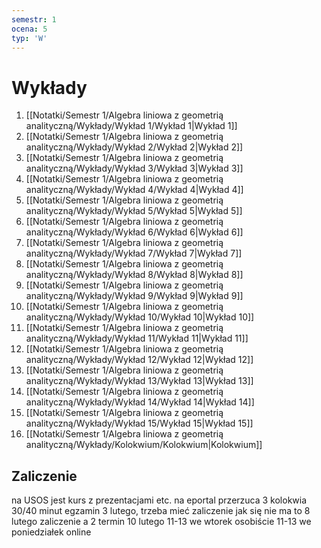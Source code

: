 ```yaml
---
semestr: 1
ocena: 5
typ: 'W'
---
```


# Wykłady
1. [[Notatki/Semestr 1/Algebra liniowa z geometrią analityczną/Wykłady/Wykład 1/Wykład 1|Wykład 1]]
2. [[Notatki/Semestr 1/Algebra liniowa z geometrią analityczną/Wykłady/Wykład 2/Wykład 2|Wykład 2]]
3. [[Notatki/Semestr 1/Algebra liniowa z geometrią analityczną/Wykłady/Wykład 3/Wykład 3|Wykład 3]]
4. [[Notatki/Semestr 1/Algebra liniowa z geometrią analityczną/Wykłady/Wykład 4/Wykład 4|Wykład 4]]
5. [[Notatki/Semestr 1/Algebra liniowa z geometrią analityczną/Wykłady/Wykład 5/Wykład 5|Wykład 5]]
6. [[Notatki/Semestr 1/Algebra liniowa z geometrią analityczną/Wykłady/Wykład 6/Wykład 6|Wykład 6]]
7. [[Notatki/Semestr 1/Algebra liniowa z geometrią analityczną/Wykłady/Wykład 7/Wykład 7|Wykład 7]]
8. [[Notatki/Semestr 1/Algebra liniowa z geometrią analityczną/Wykłady/Wykład 8/Wykład 8|Wykład 8]]
9. [[Notatki/Semestr 1/Algebra liniowa z geometrią analityczną/Wykłady/Wykład 9/Wykład 9|Wykład 9]]
10. [[Notatki/Semestr 1/Algebra liniowa z geometrią analityczną/Wykłady/Wykład 10/Wykład 10|Wykład 10]]
11. [[Notatki/Semestr 1/Algebra liniowa z geometrią analityczną/Wykłady/Wykład 11/Wykład 11|Wykład 11]]
12. [[Notatki/Semestr 1/Algebra liniowa z geometrią analityczną/Wykłady/Wykład 12/Wykład 12|Wykład 12]]
13. [[Notatki/Semestr 1/Algebra liniowa z geometrią analityczną/Wykłady/Wykład 13/Wykład 13|Wykład 13]]
14. [[Notatki/Semestr 1/Algebra liniowa z geometrią analityczną/Wykłady/Wykład 14/Wykład 14|Wykład 14]]
15. [[Notatki/Semestr 1/Algebra liniowa z geometrią analityczną/Wykłady/Wykład 15/Wykład 15|Wykład 15]]
16. [[Notatki/Semestr 1/Algebra liniowa z geometrią analityczną/Wykłady/Kolokwium/Kolokwium|Kolokwium]]

## Zaliczenie
na USOS jest kurs z prezentacjami etc. na eportal przerzuca
3 kolokwia 30/40 minut
egzamin 3 lutego, trzeba mieć zaliczenie jak się nie ma to 8 lutego zaliczenie a 2 termin 10 lutego
11-13 we wtorek osobiście
11-13 we poniedziałek online